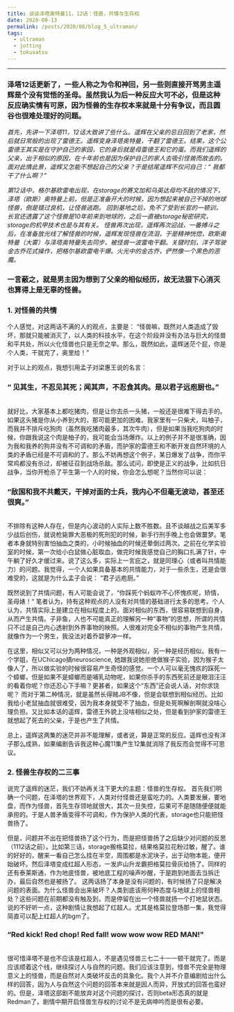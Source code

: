 ```yaml
---
title: 谈谈泽塔奥特曼11，12话：怪兽，共情与生存权
date: 2020-09-13
permalink: /posts/2020/08/blog_5_ultraman/
tags:
  - ultraman
  - jotting
  - tokusatsu
---
```


---


### 泽塔12话更新了，一些人称之为令和神回，另一些则直接开骂男主遥辉是个没有觉悟的圣母。虽然我认为后一种反应大可不必，但是这种反应确实情有可原，因为怪兽的生存权本来就是十分有争议，而且圆谷也很难处理好的问题。

*首先，先讲一下泽塔11，12话大致讲了些什么。遥辉在父亲的忌日回到了老家，然后就日常般的出现了雷德王。遥辉变身泽塔奥特曼，干翻了雷德王。结果，这个公雷德王其实是在守护自己的家园，它的身后就是母雷德王和它的蛋。而我们遥辉的父亲，出于相似的原因，在十年前也是因为保护自己的家人去吸引怪兽而故去的。面对此情此景，遥辉又怎能不想起自己的父亲？于是结尾遥辉不仅问自己：“ 我都干了什么啊？”*

*第12话中，格尔基欧雷电出现，在storage的赛文加和乌英达母均不敌的情况下，泽塔（欧斯）奥特曼上前，但是正准备开大的时候，因为想起来被自己干掉的地球怪兽，倒是错过良机，让怪兽逃跑。*
*回到基地之后，免不了受到长官的一顿训，长官还透露了这个怪兽是10年前来到地球的，之后一直被storage秘密研究，storage的机甲技术也是与其有关。*
*怪兽再次出现，遥辉再次迎战，一番搏斗之后，在准备放光线了解怪兽的时候，遥辉发现怪兽在流泪，于是精神恍惚，欧斯奥特曼（大雾）与泽塔奥特曼失去同步，被怪兽一波雷电干翻。关键时刻，洋子驾驶金古乔花式操作，把格尔基欧雷电干爆。火光中的金古乔，俨然像一个黑色的恶魔。*

### 一言蔽之，就是男主因为想到了父亲的相似经历，故无法狠下心消灭也算得上是无辜的怪兽。



### 1. 对怪兽的共情
个人感觉，对这两话不满的人的观点，主要是：
“怪兽嘛，既然对人类造成了毁坏，那就只能被消灭了，以人类的科技水平，在这个阶段并没有办法与巨大的怪兽和平共处，所以火化怪兽也只是无奈之举。那么，既然如此，遥辉迷茫个屁，你是个人类，干就完了，奥里给！”

对于以上的观点，我想引用孟子对梁惠王说的名言：

### “ 见其生，不忍见其死；闻其声，不忍食其肉。是以君子远庖厨也。”
<br>
就好比，大家基本上都吃猪肉，但是让你去杀一头猪，一般还是很难下得去手的。如果这头猪是你从小养到大的，那可能更加的困难。我家里有一只柴犬，叫柚子，而我并不排斥吃狗肉（虽然我吃猪肉最多，其次牛肉），但是如果当我吃狗肉的时候，你跟我说这个肉是柚子的，我可能会当场爆炸。以上的例子并不是很准确，因为我和我养的狗并没有不可调和的矛盾，而护家的雷德王和不断开发自然环境的人类的矛盾已经是不可调和的了。那么不妨再想这个例子，某日爆发了战争，而你平常鸡都没有杀过，却被征召到战场杀敌。那么试问，即使是正义的战争，比如抗日战争，当你开枪杀了平生第一个人的时候，你会怎么想呢？当然你可以说：

### “敌国和我不共戴天，干掉对面的士兵，我内心不但毫无波动，甚至还很爽。”
<br>
不排除有这种人存在，但是内心波动的人实际上数不胜数。且不谈越战之后美军多少战后创伤，就说枪毙罪大恶极的死刑犯的时候，新手行刑手晚上也会做噩梦。笔者本身就特别害怕抽血之类的，小时候抽血的时候还晕倒过两次。之前在化学实验室的时候，第一次给小白鼠做心脏取血，做完时候我感觉自己的胸口扎满了针，中午躺了好久才缓过来。说了这么多，实际上一言庇之，就是同理心（或者叫共情能力）的问题。我觉得，一个人如果具备基本的共情能力，对于一些杀生，还是会很难受的，这就是为什么孟子会说： “君子远庖厨。”

既然说到了共情问题，有人可能会说了，“你踩死个蚂蚁咋不心怀愧疚呢，矫情，圣母婊！“ 
笔者认为，持有这种观点的人没有对共情的基础进行太多的思考。个人认为，共情实际上是建立在相似程度上的。面对相似的东西，很容易联想到自身，从而产生共情。子非鱼，人也不可能真正的理解另一种“事物”的思想，所谓的共情只不过是自己内心透射到外界事物的映照。人很难对完全不相似的事物产生共情，就像作为一个男生，我没法对着乔碧萝冲一样。

在这里，相似又可以分为两种情况，一种是外观相似，另一种是经历相似。我有一个学姐，在UChicago搞neuroscience, 她跟我说她拒绝做猴子实验，因为猴子太像人了，所以做实验的时候很容易产生奇怪的感觉。一个人可以毫无愧疚的踩死一个蟑螂，但是如果不是蟑螂而是哺乳动物呢，如果你杀手的东西死前还是眼泪汪汪的看着你呢？你还忍心下手嘛？更甚者，如果这个“东西”还会说人话，对你求饶呢？
而对于第二种情况，就是虽然长得贼JB不像，但是会联想到相似经历。比如我给小老鼠抽血就很难受，因为我本身就受不了抽血，但是处死啊解剖啊就没啥心理负担。又比如本话的遥辉，雷德王外貌上没啥相似之处，但是看到护家的雷德王就想起了死去的父亲，于是也产生了共情。

总上，遥辉这两集的迷茫并非不能理解，或者说，算是正常的反应。遥辉也没有洋子那么成熟，如果编剧告诉我这种心魔11集产生12集就消除了我反而会觉得不可思议。


### 2. 怪兽生存权的二三事
说完了遥辉的迷茫，我们不妨再关注下更大的主题：怪兽的生存权。
首先我们明确一个问题，在泽塔的世界观下，人类对付怪兽还是蛮吃力的。人类要发展，要地盘，而作为怪兽，首先生存领地就很大，其次一旦失控，后果可不是随随便便就能承担的。于是人兽矛盾变得不可调和，作为保护人类的代表，storage也只能把怪兽扬了。

但是，问题并不出在把怪兽扬了这个行为，而是把怪兽扬了之后缺少对问题的反思（1112话之前）。比如第三话，storage搬格莫拉，结果格莫拉花粉过敏，醒了。谁的好好的，醒来一看自己怎么挂在半空，周围都是水泥块子，出于动物本能，便开始破坏。然后泽塔变成红超人形态，一发庐山升龙霸把格莫拉骨灰给扬了。同样的还有泰莱斯通，作为地底怪兽，被地底工程的噪声吵醒，于是跑到地面去当拆迁办，最后自然也是被扬了。 这两话扬了本身是没有问题的，有时候扬了只是解决问题的表面。为什么怪兽会出来破坏？人类到底该用何种态度与地球上的怪兽相处？这些问题在前期都没有触及到，而是停留在出一个怪兽就扬一个打地鼠状态。说的不好听一点，这种剧情让我想起了红超人。尤其是格莫拉登场那一集，我觉得简直可以配上红超人的bgm了。

### “Red kick! Red chop! Red fall! wow wow wow RED MAN!"
<br>
很可惜泽塔不是也不应该是红超人，不是遇见怪兽三七二十一一顿干就完了。而是应该顺着这个线，继续探讨人与自然的问题。我们应该注意到，怪兽不完全是物理意义上的怪兽，而是自然对人类破坏反击的具象化。我个人并不介意编剧给出什么样的回答，因为人与自然这个问题的回答本来就是因人而异，开放式的回答也蛮好的。但是，泽塔这部剧不能放弃对这个问题的探讨，否则beta形态真的就是Redman了。剧情中期开启怪兽生存权的讨论不是无病呻吟而是很有必要。







